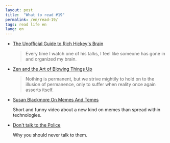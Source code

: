 ```yaml
---
layout: post
title:  "What to read #19"
permalink: /en/read-19/
tags: read life en
lang: en
---
```


- [The Unofficial Guide to Rich Hickey's Brain](http://www.flyingmachinestudios.com/programming/the-unofficial-guide-to-rich-hickeys-brain/)

  > Every time I watch one of his talks, I feel like someone has gone in and
  > organized my brain.

- [Zen and the Art of Blowing Things Up](http://www.flyingmachinestudios.com/essays/zen-joker/)

  > Nothing is permanent, but we strive mightily to hold on to the illusion of
  > permanence, only to suffer when reality once again asserts itself.

- [Susan Blackmore On Memes And Temes](https://www.ted.com/talks/susan_blackmore_on_memes_and_temes)

  Short and funny video about a new kind on memes than spread within
  technologies.

- [Don't talk to the Police](https://www.youtube.com/watch?v=d-7o9xYp7eE)

  Why you should never talk to them.
